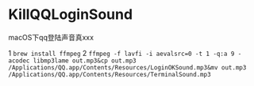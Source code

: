 # KillQQLoginSound
macOS下qq登陆声音真xxx


1 `brew install ffmpeg`
2 `ffmpeg -f lavfi -i aevalsrc=0 -t 1 -q:a 9 -acodec libmp3lame out.mp3&cp out.mp3 /Applications/QQ.app/Contents/Resources/LoginOKSound.mp3&mv out.mp3 /Applications/QQ.app/Contents/Resources/TerminalSound.mp3`

